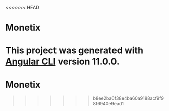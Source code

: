 <<<<<<< HEAD
# Monetix

This project was generated with [Angular CLI](https://github.com/angular/angular-cli) version 11.0.0.
=======
# Monetix
>>>>>>> b8ee2ba6f38e4ba60a9188acf9f98f6940e9ead1
